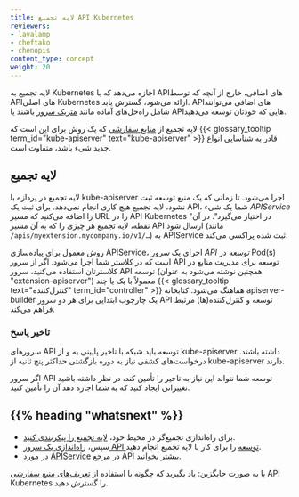 ```yaml
---
title: لایه تجمیع API Kubernetes
reviewers:
- lavalamp
- cheftako
- chenopis
content_type: concept
weight: 20
---
```


<!-- overview -->

لایه تجمیع به Kubernetes اجازه می‌دهد که با API‌های اضافی، خارج از آنچه که توسط API‌های اصلی Kubernetes ارائه می‌شود، گسترش یابد.
API‌های اضافی می‌توانند شامل راه‌حل‌های آماده مانند
[متریک سرور](https://github.com/kubernetes-sigs/metrics-server) باشند یا API‌هایی که خودتان توسعه می‌دهید.

لایه تجمیع از
[منابع سفارشی](/docs/concepts/extend-kubernetes/api-extension/custom-resources/)
که یک روش برای این است که
{{< glossary_tooltip term_id="kube-apiserver" text="kube-apiserver" >}}
قادر به شناسایی انواع جدید شیء باشد، متفاوت است.

<!-- body -->

## لایه تجمیع

لایه تجمیع در پردازه با kube-apiserver اجرا می‌شود. تا زمانی که یک منبع توسعه ثبت نشود، لایه تجمیع هیچ کاری انجام نمی‌دهد. برای ثبت یک API، شما یک شیء _APIService_ را اضافه می‌کنید که مسیر URL را در API Kubernetes "در اختیار می‌گیرد". در آن نقطه، لایه تجمیع هر چیزی را که به آن مسیر API ارسال شود (مانند `/apis/myextension.mycompany.io/v1/…`) به APIService ثبت شده پراکسی می‌کند.

روش معمول برای پیاده‌سازی APIService، اجرای یک *سرور API توسعه* در Pod(s) است که در کلاستر شما اجرا می‌شود. اگر از سرور API توسعه برای مدیریت منابع در کلاسترتان استفاده می‌کنید، سرور API توسعه (همچنین نوشته می‌شود به عنوان "extension-apiserver") معمولاً با یک یا چند {{< glossary_tooltip text="کنترل‌کننده" term_id="controller" >}} هماهنگ می‌شود. کتابخانه apiserver-builder یک چارچوب ابتدایی برای هر دو سرور API توسعه و کنترل‌کننده(ها) مرتبط فراهم می‌کند.

### تاخیر پاسخ

سرورهای API توسعه باید شبکه با تاخیر پایینی به و از kube-apiserver داشته باشند. درخواست‌های کشفی نیاز به دوره بازگشتی حداکثر پنج ثانیه از kube-apiserver دارند.

اگر سرور API توسعه شما نتواند این نیاز به تاخیر را تأمین کند، در نظر داشته باشید تغییراتی ایجاد کنید که به شما اجازه دهد آن را تأمین کنید.

## {{% heading "whatsnext" %}}

* برای راه‌اندازی تجمیع‌گر در محیط خود، [لایه تجمیع را پیکربندی کنید](/docs/tasks/extend-kubernetes/configure-aggregation-layer/).
* سپس، [راه‌اندازی یک سرور API توسعه](/docs/tasks/extend-kubernetes/setup-extension-api-server/) را برای کار با لایه تجمیع انجام دهید.
* در مورد [APIService](/docs/reference/kubernetes-api/cluster-resources/api-service-v1/) در مرجع API بیشتر بخوانید.

یا به صورت جایگزین: یاد بگیرید که چگونه با استفاده از [تعریف‌های منبع سفارشی](/docs/tasks/extend-kubernetes/custom-resources/custom-resource-definitions/) API Kubernetes را گسترش دهید.
